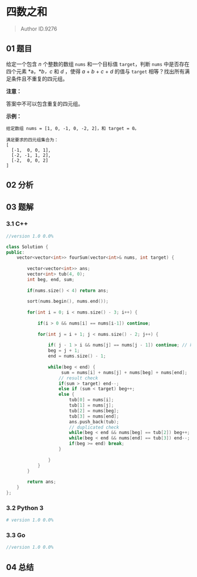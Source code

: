 # 四数之和
> Author ID.9276

## 01 题目

给定一个包含 *n* 个整数的数组 `nums` 和一个目标值 `target`，判断 `nums` 中是否存在四个元素 *a，**b，c* 和 *d* ，使得 *a* + *b* + *c* + *d* 的值与 `target` 相等？找出所有满足条件且不重复的四元组。

**注意：**

答案中不可以包含重复的四元组。

**示例：**

```
给定数组 nums = [1, 0, -1, 0, -2, 2]，和 target = 0。

满足要求的四元组集合为：
[
  [-1,  0, 0, 1],
  [-2, -1, 1, 2],
  [-2,  0, 0, 2]
]
```

## 02 分析



## 03 题解

### 3.1 C++

```c++
//version 1.0 0.0%

class Solution {
public:
    vector<vector<int>> fourSum(vector<int>& nums, int target) {
        
        vector<vector<int>> ans;
        vector<int> tub(4, 0);
        int beg, end, sum;
        
        if(nums.size() < 4) return ans;
        
        sort(nums.begin(), nums.end());
        
        for(int i = 0; i < nums.size() - 3; i++) {
            
            if(i > 0 && nums[i] == nums[i-1]) continue;
            
            for(int j = i + 1; j < nums.size() - 2; j++) {
                
                if( j - 1 > i && nums[j] == nums[j - 1]) continue; // key
                beg = j + 1;
                end = nums.size() - 1;
                
                while(beg < end) {
                     sum = nums[i] + nums[j] + nums[beg] + nums[end];
                    // result check
                    if(sum > target) end--;
                    else if (sum < target) beg++;
                    else {
                        tub[0] = nums[i];
                        tub[1] = nums[j];
                        tub[2] = nums[beg];
                        tub[3] = nums[end];
                        ans.push_back(tub);
                        // duplicated check
                        while(beg < end && nums[beg] == tub[2]) beg++;
                        while(beg < end && nums[end] == tub[3]) end--;
                        if(beg >= end) break;
                    }
                
                } 
            }
        }
        
        return ans;
    }
};
```

### 3.2 Python 3

```python
# version 1.0 0.0%

```

### 3.3 Go

```Go
//version 1.0 0.0%

```



## 04 总结

